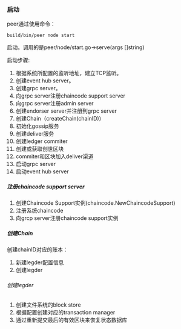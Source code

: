 ### 启动     
peer通过使用命令：      

    build/bin/peer node start

启动。调用的是peer/node/start.go->serve(args []string)

启动步骤:
1. 根据系统所配置的监听地址，建立TCP监听。
2. 创建event hub server。
3. 创建grpc server。
4. 向grpc server注册chaincode support server
5. 向grpc server注册admin server
6. 创建endorser server并注册到grpc server
7. 创建Chain（createChain(chainID)）
8. 初始化gossip服务     
9. 创建deliver服务     
10. 创建ledger commiter
11. 创建或获取创世区块     
12. commiter和区块加入deliver渠道     
13. 启动grpc server
14. 启动event hub server

##### 注册chaincode support server     
1. 创建Chaincode Support实例(chaincode.NewChaincodeSupport)     
2. 注册系统chaincode     
3. 向grcp server注册chaincode support实例     

##### 创建Chain      
创建chainID对应的账本：    
1. 新建legder配置信息     
2. 创建legder

###### 创建legder     
1. 创建文件系统的block store    
2. 根据配置创建对应的transaction manager     
3. 通过重新提交最后的有效区块来恢复状态数据库    


